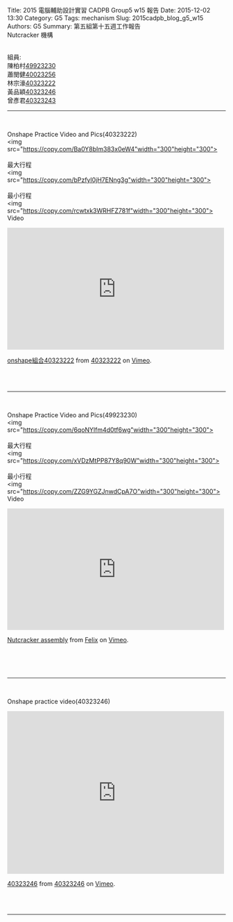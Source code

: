 Title: 2015 電腦輔助設計實習 CADPB Group5 w15 報告
Date: 2015-12-02 13:30
Category: G5
Tags: mechanism
Slug: 2015cadpb_blog_g5_w15
Authors: G5
Summary: 第五組第十五週工作報告<br />Nutcracker 機構


<br>
組員:
<br>
陳柏村<a href='user/49923230/'>49923230</a>
<br>
蕭閔健<a href='user/40023256/'>40023256</a>
<br>
林宗濠<a href='user/40323222/'>40323222</a>
<br>
黃品穎<a href='user/40323246/'>40323246</a>
<br>
曾彥君<a href='user/40323243/'>40323243</a>
<br>
<hr>
<br>


Onshape Practice Video and Pics(40323222)
<br>
<img
src="https://copy.com/Ba0Y8bIm383x0eW4"width="300"height="300">
<br>
<br>
最大行程
<br>
<img
src="https://copy.com/bPzfyl0jH7ENng3g"width="300"height="300">
<br>
<br>
最小行程
<br>
<img
src="https://copy.com/rcwtxk3WRHFZ781f"width="300"height="300">
<br>
Video
<br>
<iframe src="https://player.vimeo.com/video/150465841" width="500" height="281" frameborder="0" webkitallowfullscreen mozallowfullscreen allowfullscreen></iframe>
<p><a href="https://vimeo.com/150465841">onshape組合40323222</a> from <a href="https://vimeo.com/user44993170">40323222</a> on <a href="https://vimeo.com">Vimeo</a>.</p>
<br>
<br>
<hr>
<br>



Onshape Practice Video and Pics(49923230)
<br>
<img
src="https://copy.com/6qoNYlfm4d0tf6wg"width="300"height="300">
<br>
<br>
最大行程
<br>
<img
src="https://copy.com/xVDzMtPP87Y8q90W"width="300"height="300">
<br>
<br>
最小行程
<br>
<img
src="https://copy.com/ZZG9YGZJnwdCpA7O"width="300"height="300">
<br>
Video
<br>
<iframe src="https://player.vimeo.com/video/150560454" width="500" height="280" frameborder="0" webkitallowfullscreen mozallowfullscreen allowfullscreen></iframe> <p><a href="https://vimeo.com/150560454">Nutcracker assembly</a> from <a href="https://vimeo.com/user44760923">Felix</a> on <a href="https://vimeo.com">Vimeo</a>.</p>
<br>
<script src="https://embed.github.com/view/3d/2015fallhw/2015fallcadpb/gh-pages/user/49923230/componentstl/nutcracker.stl"width="300"height="300"></script>
<br>
<br>
<hr>
<br>


Onshape practice video(40323246)
<br>
<iframe src="https://player.vimeo.com/video/150580744" width="500" height="375" frameborder="0" webkitallowfullscreen mozallowfullscreen allowfullscreen></iframe>
<p><a href="https://vimeo.com/150580744">40323246</a> from <a href="https://vimeo.com/user47236406">40323246</a> on <a href="https://vimeo.com">Vimeo</a>.</p>
<br>
<br>
<hr>
<br>



